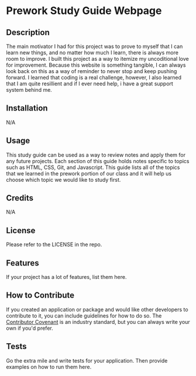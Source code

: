 # Prework Study Guide Webpage

## Description
The main motivator I had for this project was to prove to myself that I can learn new things, and no matter how much I learn, there is always more room to improve. I built this project as a way to itemize my uncoditional love for improvement. Because this website is something tangible, I can always look back on this as a way of reminder to never stop and keep pushing forward. I learned that coding is a real challenge, however, I also learned that I am quite resillient and if I ever need help, i have a great support system behind me.




## Installation
N/A



## Usage
This study guide  can be used as a way to review notes and apply them for any future projects. Each section of this guide holds notes specific to topics such as HTML, CSS, Git, and Javascript. This guide lists all of the topics that we learned in the prework portion of our class and it will help us choose which topic we would like to study first.



## Credits
N/A

## License

Please refer to the LICENSE in the repo.



## Features

If your project has a lot of features, list them here.

## How to Contribute

If you created an application or package and would like other developers to contribute to it, you can include guidelines for how to do so. The [Contributor Covenant](https://www.contributor-covenant.org/) is an industry standard, but you can always write your own if you'd prefer.

## Tests

Go the extra mile and write tests for your application. Then provide examples on how to run them here.